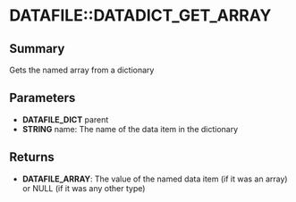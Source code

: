 # DATAFILE::DATADICT_GET_ARRAY

## Summary
Gets the named array from a dictionary

## Parameters
* **DATAFILE_DICT** parent
* **STRING** name: The name of the data item in the dictionary

## Returns
* **DATAFILE_ARRAY**: The value of the named data item (if it was an array) or NULL (if it was any other type)